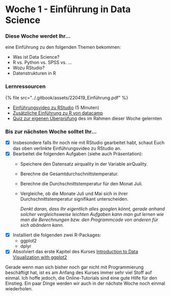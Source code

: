 # Woche 1 - Einführung in Data Science

### Diese Woche werdet Ihr...

eine Einführung zu den folgenden Themen bekommen:

* Was ist Data Science?&#x20;
* R vs. Python vs. SPSS vs. ...
* Wozu RStudio?
* Datenstrukturen in R

### Lernressourcen

{% file src="../.gitbook/assets/220419_Einführung.pdf" %}

* [Einführungsvideo zu RStudio](https://www.youtube.com/watch?v=QvBo1RBptvY) (5 Minuten)
* [Zusätzliche Einführung zu R von datacamp](https://www.datacamp.com/courses/free-introduction-to-r)
* [Quiz zur eigenen Überprüfung](https://forms.office.com/Pages/ResponsePage.aspx?id=o8B0DUIn4UCcYfg2EvvW945sLsRCRj5HsCC5DsYMVPZUNktUU0NRWUFNR1kzS0RDTjVUVVhPTEZZNC4u) des im Rahmen dieser Woche gelernten

### Bis zur nächsten Woche solltet Ihr...

* [x] Insbesondere falls Ihr noch nie mit RStudio gearbeitet habt, schaut Euch das oben verlinkte Einführungsvideo zu RStudio an.
* [x] Bearbeitet die folgenden Aufgaben (siehe auch Präsentation):
  * Speichere den Datensatz airquality in der Variable airQuality.
  * Berechne die Gesamtdurchschnittstemperatur.
  * Berechne die Durchschnittstemperatur für den Monat Juli.
  *   Vergleiche, ob die Monate Juli und Mai sich in ihrer Durchschnittstemperatur signifikant unterscheiden.

      _Denkt daran, dass Ihr eigentlich alles googlen könnt, gerade anhand solcher vergleichsweise leichten Aufgaben kann man gut lernen wie man die Berechnungen bzw. den Programmcode von anderen für sich abändern kann._
* [x] Installiert die folgenden zwei R-Packages:
  * ggplot2
  * dplyr
* [x] Absolviert das erste Kapitel des Kurses [Introduction to Data Visualization with ggplot2](https://campus.datacamp.com/courses/data-visualization-with-ggplot2-1)

Gerade wenn man sich bisher noch gar nicht mit Programmierung beschäftigt hat, ist es am Anfang des Kurses immer sehr viel Stoff auf einmal. Ich hoffe jedoch, die Online-Tutorials sind eine gute Hilfe für den Einstieg. Ein paar Dinge werden wir auch in der nächste Woche noch einmal wiederholen.
